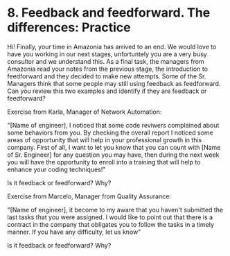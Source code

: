# 8. Feedback and feedforward. The differences: Practice

Hi! Finally, your time in Amazonia has arrived to an end. We would love to have you working in our next stages, unfortuntely you are a very busy consultor and we understand this.
As a final task, the managers from Amazonia read your notes from the previous stage, the introduction to feedforward and they decided to make new attempts. Some of the Sr. Managers think that some people may still using feedback as feedforward. Can you review this two examples and identify if they are feedback or feedforward?


Exercise from Karla, Manager of Network Automation:

"[Name of engineer], I noticed that some code reviwers complained about some behaviors from you. By checking the overall report I noticed some areas of opportunity that will help in your professional growth in this company. First of all, I want to let you know that you can count with [Name of Sr. Engineer] for any question you may have, then during the next week you will have the opportunity to enroll into a training that will help to enhance your coding techniques!"


Is it feedback or feedforward?
Why?


Exercise from Marcelo, Manager from Quality Assurance:


"[Name of engineer], it become to my aware that you haven't submitted the last tasks that you were assigned. I would like to point out that there is a contract in the company that obligates you to follow the tasks in a timely manner. If you have any difficulty, let us know"

Is it feedback or feedforward?
Why?

